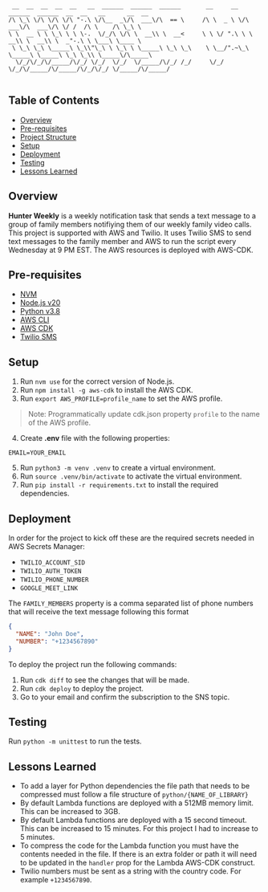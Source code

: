 ```text

 __  __  __  __  __   __  ______  ______  ______       __     __  ______  ______  __  __   __      __  __    
/\ \_\ \/\ \/\ \/\ "-.\ \/\__  _\/\  ___\/\  == \     /\ \  _ \ \/\  ___\/\  ___\/\ \/ /  /\ \    /\ \_\ \   
\ \  __ \ \ \_\ \ \ \-.  \/_/\ \/\ \  __\\ \  __<     \ \ \/ ".\ \ \  __\\ \  __\\ \  _"-.\ \ \___\ \____ \  
 \ \_\ \_\ \_____\ \_\\"\_\ \ \_\ \ \_____\ \_\ \_\    \ \__/".~\_\ \_____\ \_____\ \_\ \_\\ \_____\/\_____\ 
  \/_/\/_/\/_____/\/_/ \/_/  \/_/  \/_____/\/_/ /_/     \/_/   \/_/\/_____/\/_____/\/_/\/_/ \/_____/\/_____/ 
                                                                                                            
```
## Table of Contents
* [Overview](#overview)
* [Pre-requisites](#pre-requisites)
* [Project Structure](#project-structure)
* [Setup](#setup)
* [Deployment](#deployment)
* [Testing](#testing)
* [Lessons Learned](#lessons-learned)

## Overview
**Hunter Weekly** is a weekly notification task that sends a text message to a group of family members notifiying them of our weekly family video calls. This project is supported with AWS and Twilio. It uses Twilio SMS to send text messages to the family member and AWS to run the script every Wednesday at 9 PM EST. The AWS resources is deployed with AWS-CDK.

## Pre-requisites
* [NVM](https://github.com/nvm-sh/nvm)
* [Node.js v20]()
* [Python v3.8](https://www.python.org/downloads/release/python-380/)
* [AWS CLI](https://docs.aws.amazon.com/cli/latest/userguide/getting-started-install.html)
* [AWS CDK](https://docs.aws.amazon.com/cdk/v2/guide/getting_started.html#getting_started_install)
* [Twilio SMS](https://www.twilio.com/docs/messaging/tutorials/how-to-send-sms-messages/python)

## Setup
1. Run `nvm use` for the correct version of Node.js.
2. Run `npm install -g aws-cdk` to install the AWS CDK.
3. Run `export AWS_PROFILE=profile_name` to set the AWS profile.
> Note: Programmatically update cdk.json property `profile` to the name of the AWS profile.
4. Create **.env** file with the following properties:
```text
EMAIL=YOUR_EMAIL
```
5. Run `python3 -m venv .venv` to create a virtual environment.
6. Run `source .venv/bin/activate` to activate the virtual environment.
7. Run `pip install -r requirements.txt` to install the required dependencies.

## Deployment
In order for the project to kick off these are the required secrets needed in AWS Secrets Manager:
* `TWILIO_ACCOUNT_SID`
* `TWILIO_AUTH_TOKEN`
* `TWILIO_PHONE_NUMBER`
* `GOOGLE_MEET_LINK`

The `FAMILY_MEMBERS` property is a comma separated list of phone numbers that will receive the text message following this format
```json
{
  "NAME": "John Doe",
  "NUMBER": "+1234567890"
}
```

To deploy the project run the following commands:
1. Run `cdk diff` to see the changes that will be made.
2. Run `cdk deploy` to deploy the project.
3. Go to your email and confirm the subscription to the SNS topic.

## Testing
Run `python -m unittest` to run the tests.

## Lessons Learned
* To add a layer for Python dependencies the file path that needs to be compressed must follow a file structure of `python/{NAME_OF_LIBRARY}`
* By default Lambda functions are deployed with a 512MB memory limit. This can be increased to 3GB.
* By default Lambda functions are deployed with a 15 second timeout. This can be increased to 15 minutes. For this project I had to increase to 5 minutes.
* To compress the code for the Lambda function you must have the contents needed in the file. If there is an extra folder or path it will need to be updated in the `handler` prop for the Lambda AWS-CDK construct.
* Twilio numbers must be sent as a string with the country code. For example `+1234567890`.
